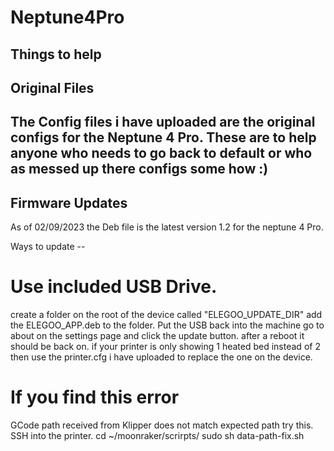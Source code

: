 # Neptune4Pro
Things to help
-----------------

Original Files
-----------------
The Config files i have uploaded are the original configs for the Neptune 4 Pro.
These are to help anyone who needs to go back to default or who as messed up there configs some how :)
-----------------


Firmware Updates
-----------------
As of 02/09/2023 the Deb file is the latest version 1.2 for the neptune 4 Pro.

Ways to update --

# Use included USB Drive.
create a folder on the root of the device called "ELEGOO_UPDATE_DIR"
add the ELEGOO_APP.deb to the folder.
Put the USB back into the machine go to about on the settings page and click the update button.
after a reboot it should be back on.
if your printer is only showing 1 heated bed instead of 2 then use the printer.cfg i have uploaded to replace the one on the device.


# If you find this error 
GCode path received from Klipper does not match expected path
try this. 
SSH into the printer.
cd ~/moonraker/scrirpts/
sudo sh data-path-fix.sh
